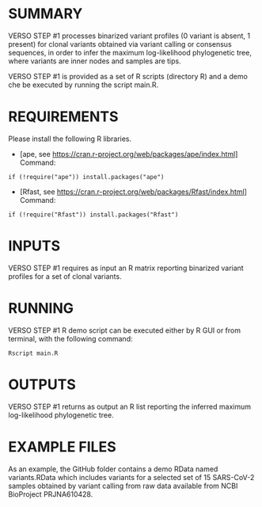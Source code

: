 # SUMMARY
VERSO STEP #1 processes binarized variant profiles (0 variant is absent, 1 present) for clonal variants obtained via variant calling or consensus sequences, in order to infer the maximum log-likelihood phylogenetic tree, where variants are inner nodes and samples are tips.

VERSO STEP #1 is provided as a set of R scripts (directory R) and a demo che be executed by running the script main.R. 

# REQUIREMENTS
Please install the following R libraries.

* [ape, see https://cran.r-project.org/web/packages/ape/index.html] Command:
<pre><code>if (!require("ape")) install.packages("ape")</code></pre>

* [Rfast, see https://cran.r-project.org/web/packages/Rfast/index.html] Command:
<pre><code>if (!require("Rfast")) install.packages("Rfast")</code></pre>

# INPUTS
  
VERSO STEP #1 requires as input an R matrix reporting binarized variant profiles for a set of clonal variants. 

# RUNNING
VERSO STEP #1 R demo script can be executed either by R GUI or from terminal, with the following command: 

	Rscript main.R

# OUTPUTS
VERSO STEP #1 returns as output an R list reporting the inferred maximum log-likelihood phylogenetic tree. 

# EXAMPLE FILES
As an example, the GitHub folder contains a demo RData named variants.RData which includes variants for a selected set of 15 SARS-CoV-2 samples obtained by variant calling from raw data available from NCBI BioProject PRJNA610428. 
